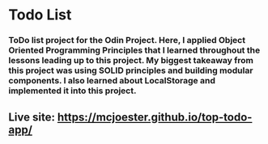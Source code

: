 # Todo List 

### ToDo list project for the Odin Project. Here, I applied Object Oriented Programming Principles that I learned throughout the lessons leading up to this project. My biggest takeaway from this project was using SOLID principles and building modular components. I also learned about LocalStorage and implemented it into this project.

## Live site: https://mcjoester.github.io/top-todo-app/
